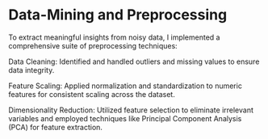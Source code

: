 # Data-Mining and Preprocessing

To extract meaningful insights from noisy data, I implemented a comprehensive suite of preprocessing techniques:

Data Cleaning: Identified and handled outliers and missing values to ensure data integrity.

Feature Scaling: Applied normalization and standardization to numeric features for consistent scaling across the dataset.

Dimensionality Reduction: Utilized feature selection to eliminate irrelevant variables and employed techniques like Principal Component Analysis (PCA) for feature extraction.
